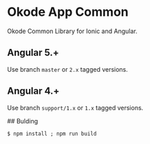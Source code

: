 # Okode App Common

Okode Common Library for Ionic and Angular.

## Angular 5.+

Use branch `master` or `2.x` tagged versions.

## Angular 4.+

Use branch `support/1.x` or `1.x` tagged versions.

## Bulding

```
$ npm install ; npm run build
```
